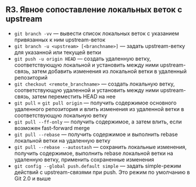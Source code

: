 ﻿## R3. Явное сопоставление локальных веток с upstream
- `git branch -vv` — вывести список локальных веток с указанием привязанных к ним upstream-веток
- `git branch -u <upstream> [<branchname>]` — задать upstream-ветку для указанной или текущей ветки
- `git push -u origin HEAD` — создать удаленную ветку, соответствующую локальной и установить между ними upstream-связь, затем добавить изменения из локальной ветки в удаленный репозиторий
- `git checkout <remote_branchname>` — создать локальную ветку, соответствующую удаленной и установить между ними upstream-связь, затем переместить HEAD на нее
- `git pull` = `git pull origin` — получить содержимое основного удаленного репозитория и влить изменения из удаленной ветки в соответствующую локальную ветку
- `git pull --ff-only` — получить содержимое, а затем влить, если возможен fast-forward merge
- `git pull --rebase` — получить содержимое и выполнить rebase локальной ветки на удаленную ветку
- `git pull --rebase --autostash` — сохранить локальные изменения, получить содержимое, выполнить rebase локальной ветки на удаленную ветку, применить сохраненные изменения
- `git config --global push.default simple` — задать simple-режим действий с upstream-связями при push. Это режим по умолчанию в Git 2.0 и выше